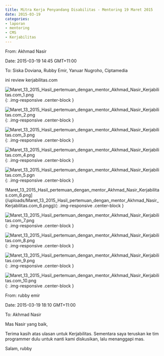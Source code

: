 ```yaml
---
title: Mitra Kerja Penyandang Disabilitas - Mentoring 19 Maret 2015
date: 2015-03-19
categories:
- laporan
- mentoring
- CMS
- Kerjabilitas
---
```


From: Akhmad Nasir 

Date: 2015-03-19 14:45 GMT+11:00 

To: Siska Doviana, Rubby Emir, Yanuar Nugroho, Ciptamedia

ini review kerjabilitas.com

![Maret_13_2015_Hasil_pertemuan_dengan_mentor_Akhmad_Nasir_Kerjabilitas.com_1.png](/uploads/Maret_13_2015_Hasil_pertemuan_dengan_mentor_Akhmad_Nasir_Kerjabilitas.com_1.png){: .img-responsive .center-block }

![Maret_13_2015_Hasil_pertemuan_dengan_mentor_Akhmad_Nasir_Kerjabilitas.com_2.png](/uploads/Maret_13_2015_Hasil_pertemuan_dengan_mentor_Akhmad_Nasir_Kerjabilitas.com_2.png){: .img-responsive .center-block }

![Maret_13_2015_Hasil_pertemuan_dengan_mentor_Akhmad_Nasir_Kerjabilitas.com_3.png](/uploads/Maret_13_2015_Hasil_pertemuan_dengan_mentor_Akhmad_Nasir_Kerjabilitas.com_3.png){: .img-responsive .center-block }

![Maret_13_2015_Hasil_pertemuan_dengan_mentor_Akhmad_Nasir_Kerjabilitas.com_4.png](/uploads/Maret_13_2015_Hasil_pertemuan_dengan_mentor_Akhmad_Nasir_Kerjabilitas.com_4.png){: .img-responsive .center-block }

![Maret_13_2015_Hasil_pertemuan_dengan_mentor_Akhmad_Nasir_Kerjabilitas.com_5.pgn](/uploads/Maret_13_2015_Hasil_pertemuan_dengan_mentor_Akhmad_Nasir_Kerjabilitas.com_5.png){: .img-responsive .center-block }

!Maret_13_2015_Hasil_pertemuan_dengan_mentor_Akhmad_Nasir_Kerjabilitas.com_6.png](/uploads/Maret_13_2015_Hasil_pertemuan_dengan_mentor_Akhmad_Nasir_Kerjabilitas.com_6.pngg){: .img-responsive .center-block }

![Maret_13_2015_Hasil_pertemuan_dengan_mentor_Akhmad_Nasir_Kerjabilitas.com_7.png](/uploads/Maret_13_2015_Hasil_pertemuan_dengan_mentor_Akhmad_Nasir_Kerjabilitas.com_7.png){: .img-responsive .center-block }

![Maret_13_2015_Hasil_pertemuan_dengan_mentor_Akhmad_Nasir_Kerjabilitas.com_8.png](/uploads/Maret_13_2015_Hasil_pertemuan_dengan_mentor_Akhmad_Nasir_Kerjabilitas.com_8.png){: .img-responsive .center-block }

![Maret_13_2015_Hasil_pertemuan_dengan_mentor_Akhmad_Nasir_Kerjabilitas.com_9.png](/uploads/Maret_13_2015_Hasil_pertemuan_dengan_mentor_Akhmad_Nasir_Kerjabilitas.com_9.png){: .img-responsive .center-block }

![Maret_13_2015_Hasil_pertemuan_dengan_mentor_Akhmad_Nasir_Kerjabilitas.com_10.png](/uploads/Maret_13_2015_Hasil_pertemuan_dengan_mentor_Akhmad_Nasir_Kerjabilitas.com_10.png){: .img-responsive .center-block }


From: rubby emir 

Date: 2015-03-19 18:10 GMT+11:00 

To: Akhmad Nasir

Mas Nasir yang baik,

Terima kasih atas ulasan untuk Kerjabilitas. Sementara saya teruskan ke tim programmer dulu untuk nanti kami diskusikan, lalu menanggapi mas.

Salam, rubby
